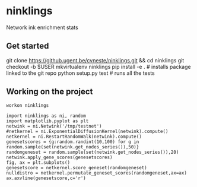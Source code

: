 # ninklings
Network ink enrichment stats

## Get started

   git clone https://github.ugent.be/cvneste/ninklings.git && cd ninklings
   git checkout -b $USER
   mkvirtualenv ninklings
   pip install -e .     # installs package linked to the git repo
   python setup.py test # runs all the tests

## Working on the project
`workon ninklings`

	import ninklings as ni, random
	import matplotlib.pyplot as plt
	netwink = ni.Netwink('/tmp/testnet')
	#netkernel = ni.ExponentialDiffusionKernel(netwink).compute()
	netkernel = ni.RestartRandomWalk(netwink).compute()
   	genesetscores = {g:random.randint(10,100) for g in random.sample(set(netwink.get_nodes_series()),50)}
	randomgeneset = random.sample(set(netwink.get_nodes_series()),20)
	netwink.apply_gene_scores(genesetscores)
	fig, ax = plt.subplots()
	genesetscore = netkernel.score_geneset(randomgeneset)
	nulldistro = netkernel.permutate_geneset_scores(randomgeneset,ax=ax)
	ax.axvline(genesetscore,c='r')